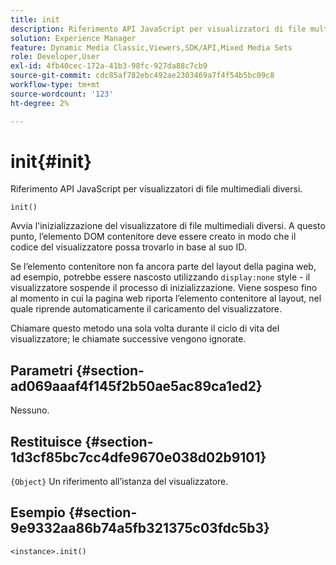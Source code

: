 ```yaml
---
title: init
description: Riferimento API JavaScript per visualizzatori di file multimediali diversi.
solution: Experience Manager
feature: Dynamic Media Classic,Viewers,SDK/API,Mixed Media Sets
role: Developer,User
exl-id: 4fb40cec-172a-41b3-98fc-927da88c7cb9
source-git-commit: cdc85af782ebc492ae2303469a7f4f54b5bc09c8
workflow-type: tm+mt
source-wordcount: '123'
ht-degree: 2%

---
```


# init{#init}

Riferimento API JavaScript per visualizzatori di file multimediali diversi.

`init()`

Avvia l&#39;inizializzazione del visualizzatore di file multimediali diversi. A questo punto, l’elemento DOM contenitore deve essere creato in modo che il codice del visualizzatore possa trovarlo in base al suo ID.

Se l’elemento contenitore non fa ancora parte del layout della pagina web, ad esempio, potrebbe essere nascosto utilizzando `display:none` style - il visualizzatore sospende il processo di inizializzazione. Viene sospeso fino al momento in cui la pagina web riporta l’elemento contenitore al layout, nel quale riprende automaticamente il caricamento del visualizzatore.

Chiamare questo metodo una sola volta durante il ciclo di vita del visualizzatore; le chiamate successive vengono ignorate.

## Parametri {#section-ad069aaaf4f145f2b50ae5ac89ca1ed2}

Nessuno.

## Restituisce {#section-1d3cf85bc7cc4dfe9670e038d02b9101}

`{Object}` Un riferimento all’istanza del visualizzatore.

## Esempio {#section-9e9332aa86b74a5fb321375c03fdc5b3}

```
<instance>.init()
```
